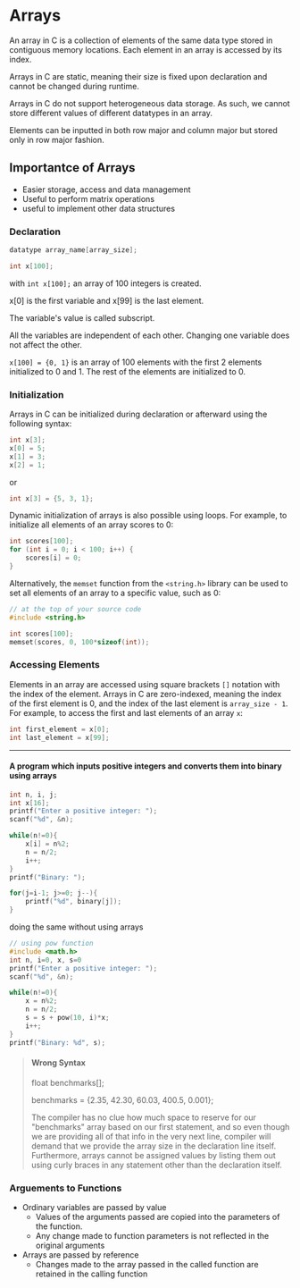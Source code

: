 # Arrays

An array in C is a collection of elements of the same data type stored in contiguous memory locations. Each element in an array is accessed by its index. 

Arrays in C are static, meaning their size is fixed upon declaration and cannot be changed during runtime.

Arrays in C do not support heterogeneous data storage. As such, we cannot store different values of different datatypes in an array.

Elements can be inputted in both row major and column major but stored only in row major fashion.

## Importantce of Arrays

* Easier storage, access and data management
* Useful to perform matrix operations
* useful to implement other data structures

### Declaration

```C
datatype array_name[array_size];
```

```C
int x[100];
```

with `int x[100];` an array of 100 integers is created.

x[0] is the first variable and x[99] is the last element.

The variable's value is called subscript.

All the variables are independent of each other. Changing one variable does not affect the other.

`x[100] = {0, 1}` is an array of 100 elements with the first 2 elements initialized to 0 and 1. The rest of the elements are initialized to 0.


### Initialization 

Arrays in C can be initialized during declaration or afterward using the following syntax:

```c
int x[3];
x[0] = 5;
x[1] = 3;
x[2] = 1;
```

or

```c
int x[3] = {5, 3, 1};
```

Dynamic initialization of arrays is also possible using loops. For example, to initialize all elements of an array scores to 0:

```C
int scores[100];
for (int i = 0; i < 100; i++) {
    scores[i] = 0;
}
```

Alternatively, the `memset` function from the `<string.h>` library can be used to set all elements of an array to a specific value, such as 0:

```C
// at the top of your source code
#include <string.h>

int scores[100];
memset(scores, 0, 100*sizeof(int));
```

### Accessing Elements

Elements in an array are accessed using square brackets `[]` notation with the index of the element. Arrays in C are zero-indexed, meaning the index of the first element is 0, and the index of the last element is `array_size - 1`. For example, to access the first and last elements of an array `x`:

```C
int first_element = x[0];
int last_element = x[99];
```

---

#### A program which inputs positive integers and converts them into binary using arrays

```C
int n, i, j;
int x[16];
printf("Enter a positive integer: ");
scanf("%d", &n);

while(n!=0){
    x[i] = n%2;
    n = n/2;
    i++;
}
printf("Binary: ");

for(j=i-1; j>=0; j--){
    printf("%d", binary[j]);
}
```

doing the same without using arrays

```C
// using pow function 
#include <math.h>
int n, i=0, x, s=0
printf("Enter a positive integer: ");
scanf("%d", &n);

while(n!=0){
    x = n%2;
    n = n/2;
    s = s + pow(10, i)*x;
    i++;
}
printf("Binary: %d", s);
```

> #### Wrong Syntax
> float benchmarks[];
> 
> benchmarks = {2.35, 42.30, 60.03, 400.5, 0.001};
>
> The compiler has no clue how much space to reserve for our "benchmarks" array based on our first statement, and so even though we are providing all of that info in the very next line, compiler will demand that we provide the array size in the declaration line itself. Furthermore, arrays cannot be assigned values by listing them out using curly braces in any statement other than the declaration itself.


### Arguements to Functions

- Ordinary variables are passed by value
  - Values of the arguments passed are copied into the
parameters of the function.
  - Any change made to function parameters is not reflected in the original arguments
- Arrays are passed by reference
  - Changes made to the array passed in the called function are retained in the calling function